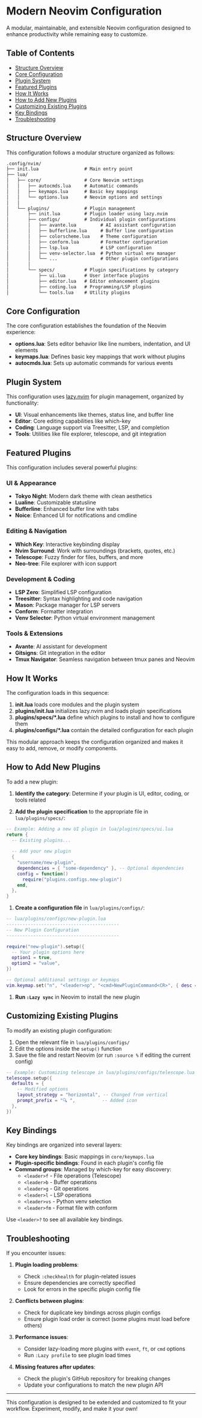 # Modern Neovim Configuration

A modular, maintainable, and extensible Neovim configuration designed to enhance productivity while remaining easy to customize.

## Table of Contents

- [Structure Overview](#structure-overview)
- [Core Configuration](#core-configuration)
- [Plugin System](#plugin-system)
- [Featured Plugins](#featured-plugins)
- [How It Works](#how-it-works)
- [How to Add New Plugins](#how-to-add-new-plugins)
- [Customizing Existing Plugins](#customizing-existing-plugins)
- [Key Bindings](#key-bindings)
- [Troubleshooting](#troubleshooting)

## Structure Overview

This configuration follows a modular structure organized as follows:

```md
.config/nvim/
├── init.lua                 # Main entry point
├── lua/
│   ├── core/                # Core Neovim settings
│   │   ├── autocmds.lua     # Automatic commands
│   │   ├── keymaps.lua      # Basic key mappings
│   │   └── options.lua      # Neovim options and settings
│   │
│   └── plugins/             # Plugin management
│       ├── init.lua         # Plugin loader using lazy.nvim
│       ├── configs/         # Individual plugin configurations
│       │   ├── avante.lua         # AI assistant configuration
│       │   ├── bufferline.lua     # Buffer line configuration
│       │   ├── colorscheme.lua    # Theme configuration
│       │   ├── conform.lua        # Formatter configuration
│       │   ├── lsp.lua            # LSP configuration
│       │   ├── venv-selector.lua  # Python virtual env manager
│       │   └── ...                # Other plugin configurations
│       │
│       └── specs/           # Plugin specifications by category
│           ├── ui.lua       # User interface plugins
│           ├── editor.lua   # Editor enhancement plugins
│           ├── coding.lua   # Programming/LSP plugins
│           └── tools.lua    # Utility plugins
```

## Core Configuration

The core configuration establishes the foundation of the Neovim experience:

- **options.lua**: Sets editor behavior like line numbers, indentation, and UI elements
- **keymaps.lua**: Defines basic key mappings that work without plugins
- **autocmds.lua**: Sets up automatic commands for various events

## Plugin System

This configuration uses [lazy.nvim](https://github.com/folke/lazy.nvim) for plugin management, organized by functionality:

- **UI**: Visual enhancements like themes, status line, and buffer line
- **Editor**: Core editing capabilities like which-key
- **Coding**: Language support via Treesitter, LSP, and completion
- **Tools**: Utilities like file explorer, telescope, and git integration

## Featured Plugins

This configuration includes several powerful plugins:

### UI & Appearance

- **Tokyo Night**: Modern dark theme with clean aesthetics
- **Lualine**: Customizable statusline
- **Bufferline**: Enhanced buffer line with tabs
- **Noice**: Enhanced UI for notifications and cmdline

### Editing & Navigation

- **Which Key**: Interactive keybinding display
- **Nvim Surround**: Work with surroundings (brackets, quotes, etc.)
- **Telescope**: Fuzzy finder for files, buffers, and more
- **Neo-tree**: File explorer with icon support

### Development & Coding

- **LSP Zero**: Simplified LSP configuration
- **Treesitter**: Syntax highlighting and code navigation
- **Mason**: Package manager for LSP servers
- **Conform**: Formatter integration
- **Venv Selector**: Python virtual environment management

### Tools & Extensions

- **Avante**: AI assistant for development
- **Gitsigns**: Git integration in the editor
- **Tmux Navigator**: Seamless navigation between tmux panes and Neovim

## How It Works

The configuration loads in this sequence:

1. **init.lua** loads core modules and the plugin system
2. **plugins/init.lua** initializes lazy.nvim and loads plugin specifications
3. **plugins/specs/*.lua** define which plugins to install and how to configure them
4. **plugins/configs/*.lua** contain the detailed configuration for each plugin

This modular approach keeps the configuration organized and makes it easy to add, remove, or modify components.

## How to Add New Plugins

To add a new plugin:

1. **Identify the category**: Determine if your plugin is UI, editor, coding, or tools related

2. **Add the plugin specification** to the appropriate file in `lua/plugins/specs/`:

```lua
-- Example: Adding a new UI plugin in lua/plugins/specs/ui.lua
return {
  -- Existing plugins...
  
  -- Add your new plugin
  {
    "username/new-plugin",
    dependencies = { "some-dependency" }, -- Optional dependencies
    config = function()
      require("plugins.configs.new-plugin")
    end,
  },
}
```

1. **Create a configuration file** in `lua/plugins/configs/`:

```lua
-- lua/plugins/configs/new-plugin.lua
------------------------------------------
-- New Plugin Configuration
------------------------------------------

require("new-plugin").setup({
  -- Your plugin options here
  option1 = true,
  option2 = "value",
})

-- Optional additional settings or keymaps
vim.keymap.set("n", "<leader>np", "<cmd>NewPluginCommand<CR>", { desc = "New Plugin action" })
```

1. **Run `:Lazy sync`** in Neovim to install the new plugin

## Customizing Existing Plugins

To modify an existing plugin configuration:

1. Open the relevant file in `lua/plugins/configs/`
2. Edit the options inside the `setup()` function
3. Save the file and restart Neovim (or run `:source %` if editing the current config)

```lua
-- Example: Customizing telescope in lua/plugins/configs/telescope.lua
telescope.setup({
  defaults = {
    -- Modified options
    layout_strategy = "horizontal", -- Changed from vertical
    prompt_prefix = "🔍 ",          -- Added icon
  },
})
```

## Key Bindings

Key bindings are organized into several layers:

- **Core key bindings**: Basic mappings in `core/keymaps.lua`
- **Plugin-specific bindings**: Found in each plugin's config file
- **Command groups**: Managed by which-key for easy discovery:
  - `<leader>f` - File operations (Telescope)
  - `<leader>b` - Buffer operations
  - `<leader>g` - Git operations
  - `<leader>l` - LSP operations
  - `<leader>vs` - Python venv selection
  - `<leader>fm` - Format file with conform

Use `<leader>?` to see all available key bindings.

## Troubleshooting

If you encounter issues:

1. **Plugin loading problems**:
   - Check `:checkhealth` for plugin-related issues
   - Ensure dependencies are correctly specified
   - Look for errors in the specific plugin config file

2. **Conflicts between plugins**:
   - Check for duplicate key bindings across plugin configs
   - Ensure plugin load order is correct (some plugins must load before others)

3. **Performance issues**:
   - Consider lazy-loading more plugins with `event`, `ft`, or `cmd` options
   - Run `:Lazy profile` to see plugin load times

4. **Missing features after updates**:
   - Check the plugin's GitHub repository for breaking changes
   - Update your configurations to match the new plugin API

---

This configuration is designed to be extended and customized to fit your workflow. Experiment, modify, and make it your own!

